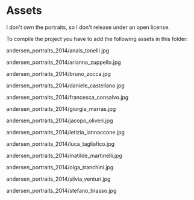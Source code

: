 Assets
===================

I don't own the portraits, so I don't release under an open license.

To compile the project you have to add the following assets in this folder:

andersen_portraits_2014/anais_tonelli.jpg

andersen_portraits_2014/arianna_zuppello.jpg

andersen_portraits_2014/bruno_zocca.jpg

andersen_portraits_2014/daniele_castellano.jpg

andersen_portraits_2014/francesca_consalvo.jpg

andersen_portraits_2014/giorgia_marras.jpg

andersen_portraits_2014/jacopo_oliveri.jpg

andersen_portraits_2014/letizia_iannaccone.jpg

andersen_portraits_2014/luca_tagliafico.jpg

andersen_portraits_2014/matilde_martinelli.jpg

andersen_portraits_2014/olga_tranchini.jpg

andersen_portraits_2014/silvia_venturi.jpg

andersen_portraits_2014/stefano_tirasso.jpg

